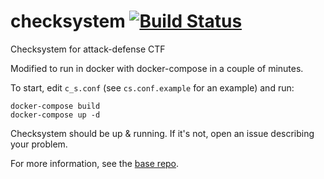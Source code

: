 # checksystem [![Build Status](https://travis-ci.org/HackerDom/checksystem.svg?branch=master)](https://travis-ci.org/HackerDom/checksystem)
Checksystem for attack-defense CTF

Modified to run in docker with docker-compose in a couple of minutes. 

To start, edit `c_s.conf` (see `cs.conf.example` for an example) and run:

```
docker-compose build
docker-compose up -d
```

Checksystem should be up & running. If it's not, open an issue describing your problem.

For more information, see the [base repo](https://github.com/HackerDom/checksystem).
